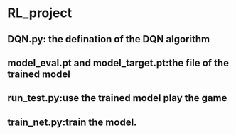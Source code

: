 # RL_project
## DQN.py: the defination of the DQN algorithm
## model_eval.pt and model_target.pt:the file of the trained model
## run_test.py:use the trained model play the game
## train_net.py:train the model.
